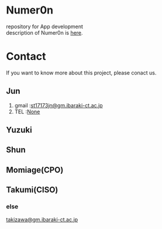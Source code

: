 # Numer0n
 repository for App development  
description of Numer0n is [here](https://ja.wikipedia.org/wiki/Numer0n).  

# Contact
  If you want to know more about this project, please conact us.  
  ## Jun
  1. gmail :st17173jn@gm.ibaraki-ct.ac.jp  
  2. TEL :[None](https://clipkosen.herokuapp.com/comment/)  
  
  ## Yuzuki
  ## Shun
  ## Momiage(CPO)
  ## Takumi(CISO)
  ### else
  takizawa@gm.ibaraki-ct.ac.jp
